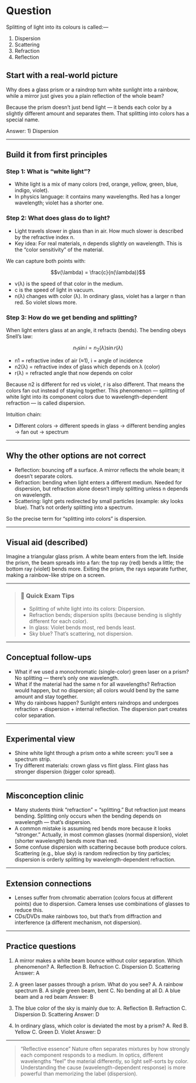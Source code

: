 # Question
Splitting of light into its colours is called:—  
1) Dispersion  
2) Scattering  
3) Refraction  
4) Reflection

## Start with a real-world picture

Why does a glass prism or a raindrop turn white sunlight into a rainbow, while a mirror just gives you a plain reflection of the whole beam?

Because the prism doesn’t just bend light — it bends each color by a slightly different amount and separates them. That splitting into colors has a special name.

Answer: 1) Dispersion

---

## Build it from first principles

### Step 1: What is “white light”?
- White light is a mix of many colors (red, orange, yellow, green, blue, indigo, violet).
- In physics language: it contains many wavelengths. Red has a longer wavelength; violet has a shorter one.

### Step 2: What does glass do to light?
- Light travels slower in glass than in air. How much slower is described by the refractive index n.
- Key idea: For real materials, n depends slightly on wavelength. This is the “color sensitivity” of the material.

We can capture both points with:
```math
v(\lambda) = \frac{c}{n(\lambda)}
```
- v(λ) is the speed of that color in the medium.
- c is the speed of light in vacuum.
- n(λ) changes with color (λ). In ordinary glass, violet has a larger n than red. So violet slows more.

### Step 3: How do we get bending and splitting?
When light enters glass at an angle, it refracts (bends). The bending obeys Snell’s law:
```math
n_1 \sin i = n_2(\lambda) \sin r(\lambda)
```
- n1 = refractive index of air (≈1), i = angle of incidence
- n2(λ) = refractive index of glass which depends on λ (color)
- r(λ) = refracted angle that now depends on color

Because n2 is different for red vs violet, r is also different. That means the colors fan out instead of staying together. This phenomenon — splitting of white light into its component colors due to wavelength-dependent refraction — is called dispersion.

Intuition chain:
- Different colors → different speeds in glass → different bending angles → fan out → spectrum

---

## Why the other options are not correct

- Reflection: bouncing off a surface. A mirror reflects the whole beam; it doesn’t separate colors.
- Refraction: bending when light enters a different medium. Needed for dispersion, but refraction alone doesn’t imply splitting unless n depends on wavelength.
- Scattering: light gets redirected by small particles (example: sky looks blue). That’s not orderly splitting into a spectrum.

So the precise term for “splitting into colors” is dispersion.

---

## Visual aid (described)
Imagine a triangular glass prism. A white beam enters from the left. Inside the prism, the beam spreads into a fan: the top ray (red) bends a little; the bottom ray (violet) bends more. Exiting the prism, the rays separate further, making a rainbow-like stripe on a screen.

---

> ### 🧠 Quick Exam Tips
> - Splitting of white light into its colors: Dispersion.
> - Refraction bends; dispersion splits (because bending is slightly different for each color).
> - In glass: Violet bends most, red bends least.
> - Sky blue? That’s scattering, not dispersion.

---

## Conceptual follow-ups

- What if we used a monochromatic (single-color) green laser on a prism? No splitting — there’s only one wavelength.
- What if the material had the same n for all wavelengths? Refraction would happen, but no dispersion; all colors would bend by the same amount and stay together.
- Why do rainbows happen? Sunlight enters raindrops and undergoes refraction + dispersion + internal reflection. The dispersion part creates color separation.

---

## Experimental view

- Shine white light through a prism onto a white screen: you’ll see a spectrum strip.
- Try different materials: crown glass vs flint glass. Flint glass has stronger dispersion (bigger color spread).

---

## Misconception clinic

- Many students think “refraction” = “splitting.” But refraction just means bending. Splitting only occurs when the bending depends on wavelength — that’s dispersion.
- A common mistake is assuming red bends more because it looks “stronger.” Actually, in most common glasses (normal dispersion), violet (shorter wavelength) bends more than red.
- Some confuse dispersion with scattering because both produce colors. Scattering (e.g., blue sky) is random redirection by tiny particles; dispersion is orderly splitting by wavelength-dependent refraction.

---

## Extension connections

- Lenses suffer from chromatic aberration (colors focus at different points) due to dispersion. Camera lenses use combinations of glasses to reduce this.
- CDs/DVDs make rainbows too, but that’s from diffraction and interference (a different mechanism, not dispersion).

---

## Practice questions

1) A mirror makes a white beam bounce without color separation. Which phenomenon?
A. Reflection  B. Refraction  C. Dispersion  D. Scattering
Answer: A

2) A green laser passes through a prism. What do you see?
A. A rainbow spectrum
B. A single green beam, bent
C. No bending at all
D. A blue beam and a red beam
Answer: B

3) The blue color of the sky is mainly due to:
A. Reflection  B. Refraction  C. Dispersion  D. Scattering
Answer: D

4) In ordinary glass, which color is deviated the most by a prism?
A. Red  B. Yellow  C. Green  D. Violet
Answer: D

---

> “Reflective essence”
> Nature often separates mixtures by how strongly each component responds to a medium. In optics, different wavelengths “feel” the material differently, so light self-sorts by color. Understanding the cause (wavelength-dependent response) is more powerful than memorizing the label (dispersion).